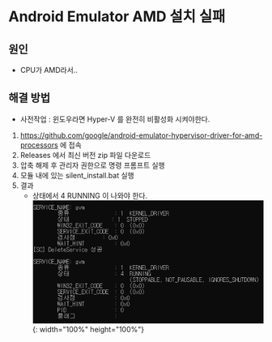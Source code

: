 # Android Emulator AMD 설치 실패

## 원인
  - CPU가 AMD라서..

## 해결 방법
  - 사전작업 : 윈도우라면 Hyper-V 를 완전히 비활성화 시켜야한다.
  1. https://github.com/google/android-emulator-hypervisor-driver-for-amd-processors 에 접속
  2. Releases 에서 최신 버전 zip 파일 다운로드
  3. 압축 해제 후 관리자 권한으로 명령 프롬프트 실행
  4. 모듈 내에 있는 silent_install.bat 실행
  5. 결과  
      - 상태에서 4 RUNNING 이 나와야 한다.  
    ![GitHub Logo](/images/android/gvm_emulator.png){: width="100%" height="100%"}
